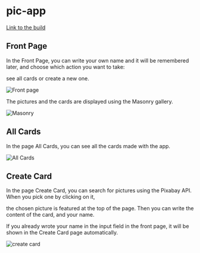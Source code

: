 # pic-app

[Link to the build](https://student.labranet.jamk.fi/~p0033/harkka/)

## Front Page

In the Front Page, you can write your own name and it will be remembered later, and choose which action you want to take:

see all cards or create a new one.

![Front page](https://student.labranet.jamk.fi/~p0033/harkka/esittelypics/fp.png)

The pictures and the cards are displayed using the Masonry gallery.

![Masonry](https://student.labranet.jamk.fi/~p0033/harkka/esittelypics/masonry.png)

## All Cards

In the page All Cards, you can see all the cards made with the app. 

![All Cards](https://student.labranet.jamk.fi/~p0033/harkka/esittelypics/allcards.png)

## Create Card

In the page Create Card, you can search for pictures using the Pixabay API. When you pick one by clicking on it,

the chosen picture is featured at the top of the page. Then you can write the content of the card, and your name.

If you already wrote your name in the input field in the front page, it will be shown in the Create Card page automatically.

![create card](https://student.labranet.jamk.fi/~p0033/harkka/esittelypics/cc.png)


